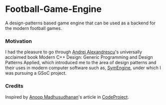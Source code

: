 # Football-Game-Engine
A design-patterns based game engine that can be used as a backend for the modern football games.

### Motivation
I had the pleasure to go through [Andrei Alexandrescu](https://erdani.com/)'s universally acclaimed book Modern C++ Design: Generic Programming and Design Patterns Applied, which introduced me to the area of design patterns and their uses in modern computer software such as, [SymEngine](https://github.com/symengine/symengine), under which I was pursuing a GSoC project.

### Credits 
Inspired by [Anoop Madhusudhanan](https://github.com/amazedsaint)'s article in [CodeProject](https://codeproject.com).
